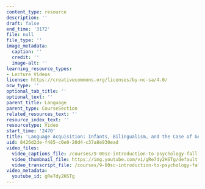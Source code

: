 ```yaml
---
content_type: resource
description: ''
draft: false
end_time: '3172'
file: null
file_type: ''
image_metadata:
  caption: ''
  credit: ''
  image-alt: ''
learning_resource_types:
- Lecture Videos
license: https://creativecommons.org/licenses/by-nc-sa/4.0/
ocw_type: ''
optional_tab_title: ''
optional_text: ''
parent_title: Language
parent_type: CourseSection
related_resources_text: ''
resource_index_text: ''
resourcetype: Video
start_time: '2470'
title: 'Language Acquisition: Infants, Bilingualism, and the Case of Genie'
uid: 8426d2de-f485-c0e0-20d4-c37a8e930ead
video_files:
  video_captions_file: /courses/9-00sc-introduction-to-psychology-fall-2011/f11fce4f12365f2da3700da9f588eb0d_gRe7dy2HSTg.vtt
  video_thumbnail_file: https://img.youtube.com/vi/gRe7dy2HSTg/default.jpg
  video_transcript_file: /courses/9-00sc-introduction-to-psychology-fall-2011/eaaa5023f11f5e0fc1f1757c16c9510d_gRe7dy2HSTg.pdf
video_metadata:
  youtube_id: gRe7dy2HSTg
---
```

